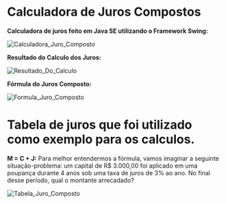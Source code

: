 # Calculadora de Juros Compostos
**Calculadora de juros feito em Java SE utilizando o Framework Swing:**

![Calculadora_Juro_Composto](https://user-images.githubusercontent.com/61571025/167166025-7380bf81-7ad6-4c9b-be92-3fc9d1c24b36.png)


**Resultado do Calculo dos Juros:**

![Resultado_Do_Calculo](https://user-images.githubusercontent.com/61571025/167166646-ebc49435-603f-4889-ac04-718f475388b2.png)

**Fórmula do Juros Composto:**

![Formula_Juro_Composto](https://user-images.githubusercontent.com/61571025/167165736-c284c960-6332-4306-b396-8a5a6e62b870.png)

# Tabela de juros que foi utilizado como exemplo para os calculos.

**M = C + J:** Para melhor entendermos a fórmula, vamos imaginar a seguinte situação-problema: um capital de R$ 3.000,00 foi aplicado em uma poupança durante 4 anos sob uma taxa de juros de 3% ao ano. No final desse período, qual o montante arrecadado?

![Tabela_Juro_Composto](https://user-images.githubusercontent.com/61571025/167159086-6d5ed6bd-5555-40a4-a970-3c8dda4bc627.png)
